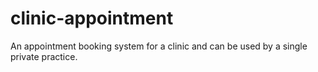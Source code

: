 # clinic-appointment
An appointment booking system for a clinic and can be used by a single private practice. 
